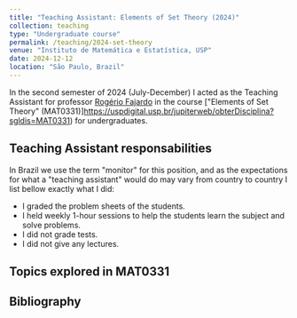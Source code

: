 ```yaml
---
title: "Teaching Assistant: Elements of Set Theory (2024)"
collection: teaching
type: "Undergraduate course"
permalink: /teaching/2024-set-theory
venue: "Instituto de Matemática e Estatística, USP"
date: 2024-12-12
location: "São Paulo, Brazil"
---
```

In the second semester of 2024 (July-December) I acted as the Teaching Assistant for professor [Rogério Fajardo](https://www.ime.usp.br/~fajardo/) in the course ["Elements of Set Theory" (MAT0331)]https://uspdigital.usp.br/jupiterweb/obterDisciplina?sgldis=MAT0331) for undergraduates.

Teaching Assistant responsabilities
------
In Brazil we use the term "monitor" for this position, and as the expectations for what a "teaching assistant" would do may vary from country to country I list bellow exactly what I did:
* I graded the problem sheets of the students.
* I held weekly 1-hour sessions to help the students learn the subject and solve problems.
* I did not grade tests.
* I did not give any lectures.


Topics explored in MAT0331
------



Bibliography
------

